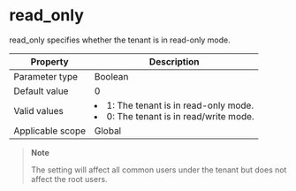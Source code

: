 read_only
==============================
<!-- # docslug#/oceanbase-database/oceanbase-database/V4.0.0/read_only-1-2-3 -->
read_only specifies whether the tenant is in read-only mode.


| **Property** | **Description** |
|--------|-----------------------------------------------------------------------------------------------------------------|
| Parameter type | Boolean |
| Default value | 0 |
| Valid values | <li> 1: The tenant is in read-only mode.   <li> 0: The tenant is in read/write mode. |
| Applicable scope | Global |


> **Note**
>
> The setting will affect all common users under the tenant but does not affect the root users.
